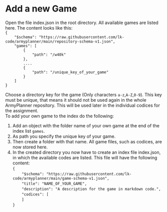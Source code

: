 # Add a new Game

Open the file index.json in the root directory. All available games are listed here. The content looks like this:<br />
`{`<br />
`    "$schema": "https://raw.githubusercontent.com/lk-code/armyplanner/main/repository-schema-v1.json",`<br />
`    "games": [`<br />
`        {`<br />
`            "path": "/w40k"`<br />
`        },`<br />
`        ....`<br />
`        {`<br />
`            "path": "/unique_key_of_your_game"`<br />
`        }`<br />
`    ]`<br />
`}`

Choose a directory key for the game (Only characters `a-z`,`A-Z`,`0-9`). This key must be unique, that means it should not be used again in the whole ArmyPlanner repository. This will be used later in the individual codices for the assignment.<br />
To add your own game to the index do the following:

1. Add an object with the folder name of your own game at the end of the index list `games`.
2. As path you specify the unique key of your game.
3. Then create a folder with that name. All game files, such as codices, are now stored here.
4. In the created directory you now have to create an index file index.json, in which the available codes are listed. This file will have the following content:<br />
`{`<br />
`    "$schema": "https://raw.githubusercontent.com/lk-code/armyplanner/main/game-schema-v1.json",`<br />
`    "title": "NAME_OF_YOUR_GAME",`<br />
`    "description": "A description for the game in markdown code.",`<br />
`    "codices": [`<br />
`    ]`<br />
`}`